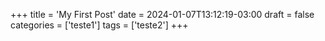 +++
title = 'My First Post'
date = 2024-01-07T13:12:19-03:00
draft = false
categories = ['teste1']
tags = ['teste2']
+++
